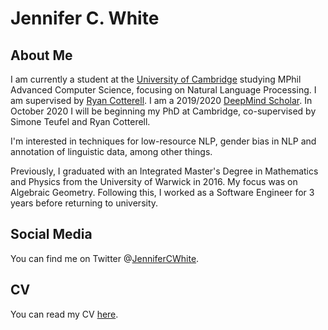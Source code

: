 # Jennifer C. White

## About Me

I am currently a student at the [University of Cambridge](https://www.cam.ac.uk/) studying MPhil Advanced Computer Science, focusing on Natural Language Processing. I am supervised by [Ryan Cotterell](https://rycolab.github.io/). I am a 2019/2020 [DeepMind Scholar](https://www.cambridgetrust.org/scholarships/deepmind-cambridge-scholarship/). In October 2020 I will be beginning my PhD at Cambridge, co-supervised by Simone Teufel and Ryan Cotterell.

I'm interested in techniques for low-resource NLP, gender bias in NLP and annotation of linguistic data, among other things. 

Previously, I graduated with an Integrated Master's Degree in Mathematics and Physics from the University of Warwick in 2016. My focus was on Algebraic Geometry. Following this, I worked as a Software Engineer for 3 years before returning to university.

## Social Media

You can find me on Twitter @[JenniferCWhite](https://www.twitter.com/JenniferCWhite).

## CV

You can read my CV [here](../files/CV.pdf).
